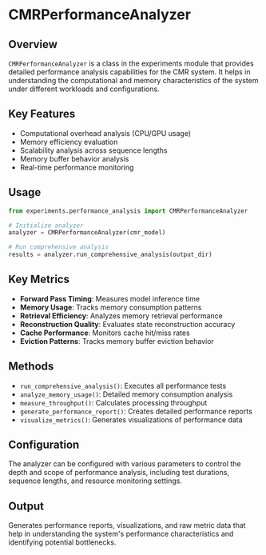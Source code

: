# CMRPerformanceAnalyzer

## Overview
`CMRPerformanceAnalyzer` is a class in the experiments module that provides detailed performance analysis capabilities for the CMR system. It helps in understanding the computational and memory characteristics of the system under different workloads and configurations.

## Key Features
- Computational overhead analysis (CPU/GPU usage)
- Memory efficiency evaluation
- Scalability analysis across sequence lengths
- Memory buffer behavior analysis
- Real-time performance monitoring

## Usage
```python
from experiments.performance_analysis import CMRPerformanceAnalyzer

# Initialize analyzer
analyzer = CMRPerformanceAnalyzer(cmr_model)

# Run comprehensive analysis
results = analyzer.run_comprehensive_analysis(output_dir)
```

## Key Metrics
- **Forward Pass Timing**: Measures model inference time
- **Memory Usage**: Tracks memory consumption patterns
- **Retrieval Efficiency**: Analyzes memory retrieval performance
- **Reconstruction Quality**: Evaluates state reconstruction accuracy
- **Cache Performance**: Monitors cache hit/miss rates
- **Eviction Patterns**: Tracks memory buffer eviction behavior

## Methods
- `run_comprehensive_analysis()`: Executes all performance tests
- `analyze_memory_usage()`: Detailed memory consumption analysis
- `measure_throughput()`: Calculates processing throughput
- `generate_performance_report()`: Creates detailed performance reports
- `visualize_metrics()`: Generates visualizations of performance data

## Configuration
The analyzer can be configured with various parameters to control the depth and scope of performance analysis, including test durations, sequence lengths, and resource monitoring settings.

## Output
Generates performance reports, visualizations, and raw metric data that help in understanding the system's performance characteristics and identifying potential bottlenecks.
